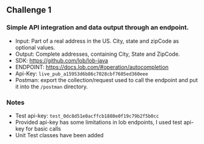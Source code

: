 ## Challenge 1
### Simple API integration and data output through an endpoint.  
- Input: Part of a real address in the US. City, state and zipCode as optional values. 
- Output: Complete addresses, containing City, State and ZipCode. 
- SDK: https://github.com/lob/lob-java
- ENDPOINT: https://docs.lob.com/#operation/autocompletion
- Api-Key: `live_pub_a15953d6b86c7028cbf7605ed360eee`
- Postman: export the collection/request used to call the endpoint and put it into the `/postman` directory.

### Notes
- Test api-key: `test_0dc8d51e0acffcb1880e0f19c79b2f5b0cc`
- Provided api-key has some limitations in lob endpoints, I used test api-key for basic calls
- Unit Test classes have been added 
